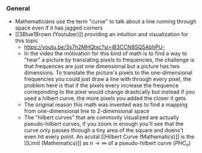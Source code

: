 ### General
- Mathematicians use the term "curve" to talk about a line running through space even if it has jagged corners
- [[3Blue1Brown (Youtuber)]] providing an intuition and visualization for this topic
	- https://youtu.be/3s7h2MHQtxc?si=iB3CCN8SQ5AbhPU-
	- In the video the motivation for this kind of math is to find a way to "hear" a picture by translating pixels to frequencies, the challenge is that frequences are just one dimensional but a picture has two dimensions. To translate the picture's pixels to the one-dimensional frequencies you could just draw a line with through every pixel, the problem here is that if the pixels every increase the frequence correponding to the pixel would change drastically but instead if you used a hilbert curve, the more pixels you added the closer it gets
	- The original reason this math was invented was to find a mapping from one-dimensional line to 2-dimensional space
	- The "hilbert curves" that are commonly visualized are actually pseudo-hilbert curves, if you zoom in enough you'll see that the curve only passes through a tiny area of the square and doens't even hit every point. An acutal [[Hilbert Curve (Mathematics)]] is the [[Limit (Mathematics)]] as  $n \rightarrow \infty$ of a pseudo-hilbert curve ($PHC_n$)